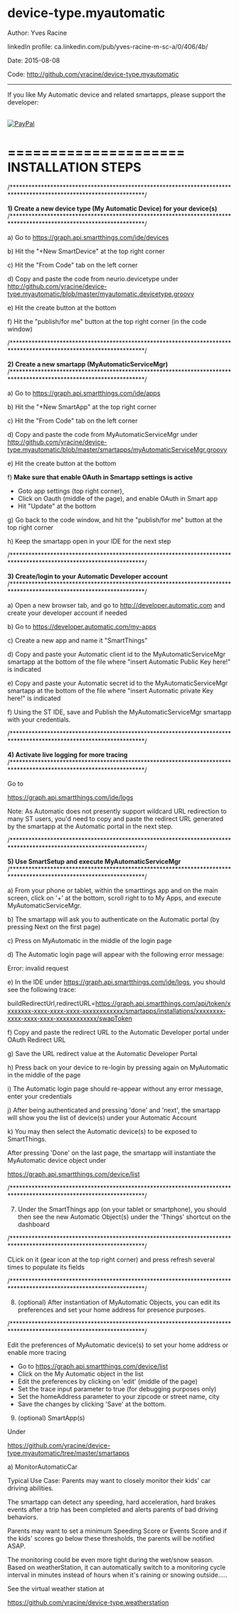 # device-type.myautomatic

Author:             Yves Racine

linkedIn profile:   ca.linkedin.com/pub/yves-racine-m-sc-a/0/406/4b/

Date:               2015-08-08

Code: http://github.com/yracine/device-type.myautomatic

**************************************************************************************************
If you like My Automatic device and related smartapps, please support the developer:


<br/> [![PayPal](https://www.paypalobjects.com/en_US/i/btn/btn_donate_SM.gif)](
https://www.paypal.com/cgi-bin/webscr?cmd=_donations&business=yracine%40yahoo%2ecom&lc=US&item_name=Maisons%20ecomatiq&no_note=0&currency_code=USD&bn=PP%2dDonationsBF%3abtn_donateCC_LG%2egif%3aNonHostedGuest)


=====================
INSTALLATION STEPS
=====================




/*******************************************************************************************************************/

<b>1) Create a new device type (My Automatic Device) for your device(s)</b>
/*******************************************************************************************************************/

a) Go to https://graph.api.smartthings.com/ide/devices

b) Hit the "+New SmartDevice" at the top right corner

c) Hit the "From Code" tab on the left corner

d) Copy and paste the code from neurio.devicetype
under http://github.com/yracine/device-type.myautomatic/blob/master/myautomatic.devicetype.groovy

e) Hit the create button at the bottom

f) Hit the "publish/for me" button at the top right corner (in the code window)

/*******************************************************************************************************************/

<b>2) Create a new smartapp (MyAutomaticServiceMgr)</b>
/*******************************************************************************************************************/

a) Go to https://graph.api.smartthings.com/ide/apps

b) Hit the "+New SmartApp" at the top right corner

c) Hit the "From Code" tab on the left corner

d) Copy and paste the code from MyAutomaticServiceMgr
under http://github.com/yracine/device-type.myautomatic/blob/master/smartapps/myAutomaticServiceMgr.groovy

e) Hit the create button at the bottom

f) <b>Make sure that enable OAuth in Smartapp settings is active</b> 

* Goto app settings (top right corner), 
* Click on Oauth (middle of the page), and enable OAuth in Smart app
* Hit "Update" at the bottom

g) Go back to the code window, and hit the "publish/for me" button at the top right corner 

h) Keep the smartapp open in your IDE for the next step

/*******************************************************************************************************************/

<b>3) Create/login to your Automatic Developer account</b>
/*******************************************************************************************************************/

a) Open a new browser tab, and go to http://developer.automatic.com and create your developer account if needed

b) Go to https://developer.automatic.com/my-apps

c) Create a new app and name it "SmartThings"

d) Copy and paste your Automatic client id to the MyAutomaticServiceMgr smartapp at the bottom of the file where "insert Automatic Public Key here!" is indicated

e) Copy and paste your Automatic secret id to the MyAutomaticServiceMgr smartapp at the bottom of the file where "insert Automatic private Key here!" is indicated

f) Using the ST IDE, save and Publish the MyAutomaticServiceMgr smartapp with your credentials.


/*******************************************************************************************************************/

<b>4) Activate live logging for more tracing</b> 
/*******************************************************************************************************************/


Go to 

https://graph.api.smartthings.com/ide/logs

Note: As Automatic does not presently support wildcard URL redirection to many ST users, you'd need to copy and
paste the redirect URL generated by the smartapp at the Automatic portal in the next step.


/*******************************************************************************************************************/

<b>5) Use SmartSetup and execute MyAutomaticServiceMgr</b>
/*******************************************************************************************************************/


a) From your phone or tablet, within the smarttings app and on the main screen, click on '+' at the bottom, scroll right to to My Apps, and execute MyAutomaticServiceMgr.

b) The smartapp will ask you to authenticate on the Automatic portal (by pressing Next on the first page)

c) Press on MyAutomatic in the middle of the login page

d) The Automatic login page will appear with the following error message:

Error: invalid request

e) In the IDE under https://graph.api.smartthings.com/ide/logs, you should see
the following trace:

 buildRedirectUrl,redirectURL=https://graph.api.smartthings.com/api/token/xxxxxxxx-xxxx-xxxx-xxxx-xxxxxxxxxxxx/smartapps/installations/xxxxxxxx-xxxx-xxxx-xxxx-xxxxxxxxxxxx/swapToken
 
f) Copy and paste the redirect URL to the Automatic Developer portal under OAuth Redirect URL 

g) Save the URL redirect value at the Automatic Developer Portal

h) Press back on your device to re-login by pressing again on MyAutomatic in the middle of the page 

i) The Automatic login page should re-appear without any error message, enter your credentials

j) After being authenticated and pressing 'done' and 'next', the smartapp will show you the list of device(s) under your Automatic Account

k) You may then select the Automatic device(s) to be exposed to SmartThings.

After pressing 'Done' on the last page, the smartapp will instantiate the MyAutomatic device object under 

https://graph.api.smartthings.com/device/list


/*******************************************************************************************************************/

7) Under the SmartThings app (on your tablet or smartphone), you should then
see the new Automatic Object(s) under the 'Things' shortcut on the dashboard

/*******************************************************************************************************************/

CLick on it (gear icon at the top right corner) and press refresh several times to populate its fields

/*******************************************************************************************************************/

8) (optional) After instantiation of MyAutomatic Objects, you can edit its preferences and set your home
address for presence purposes.

/*******************************************************************************************************************/


Edit the preferences of MyAutomatic device(s) to set your home address or enable more tracing

- Go to https://graph.api.smartthings.com/device/list
- Click on the My Automatic object in the list
- Edit the preferences by clicking on 'edit' (middle of the page) 
- Set the trace input parameter to true (for debugging purposes only)
- Set the homeAddress parameter to your zipcode or street name, city 
- Save the changes by clicking 'Save' at the bottom.


9) (optional) SmartApp(s)

Under 

https://github.com/yracine/device-type.myautomatic/tree/master/smartapps

a) MonitorAutomaticCar

Typical Use Case: Parents may want to closely monitor their kids' car driving abilities.

The smartapp can detect any speeding, hard acceleration, hard brakes events after a trip has been completed and alerts parents of bad driving behaviors.

Parents may want to set a minimum Speeding Score or Events Score and if the kids' scores go below these thresholds, the parents will be notified ASAP.

The monitoring could be even more tight during the wet/snow season. Based on weatherStation, it can automatically switch to a monitoring cycle interval in minutes instead of hours when it's raining or snowing outside.....

See the virtual weather station at

https://github.com/yracine/device-type.weatherstation


